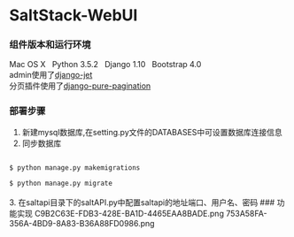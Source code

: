 # SaltStack-WebUI
### 组件版本和运行环境
Mac OS X   Python 3.5.2   Django 1.10   Bootstrap 4.0</br>
admin使用了<a href="https://github.com/geex-arts/django-jet">django-jet</a></br>
分页插件使用了<a href="https://github.com/jamespacileo/django-pure-pagination">django-pure-pagination</a>
### 部署步骤
1. 新建mysql数据库,在setting.py文件的DATABASES中可设置数据库连接信息</br>
2. 同步数据库</br>
<code>
$ python manage.py makemigrations</br>
$ python manage.py migrate
</code></br>
3. 在saltapi目录下的saltAPI.py中配置saltapi的地址端口、用户名、密码
### 功能实现
C9B2C63E-FDB3-428E-BA1D-4465EAA8BADE.png
753A58FA-356A-4BD9-8A83-B36A88FD0986.png
